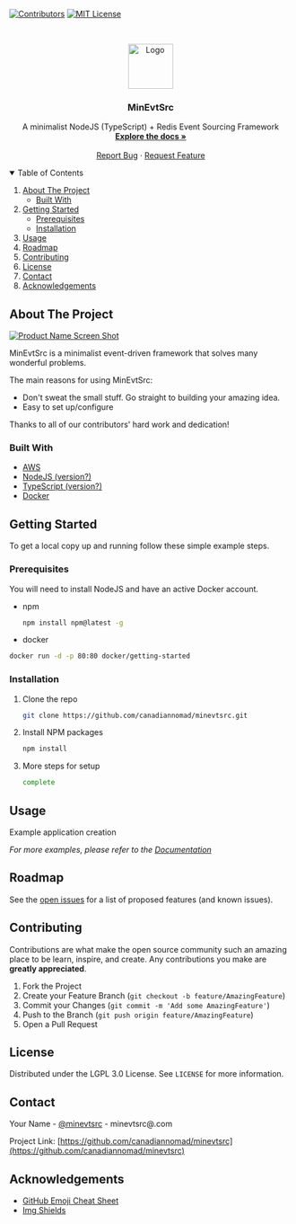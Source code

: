 <!-- PROJECT SHIELDS -->
<!--
*** Markdown "reference style" links used for readability.
*** Reference links are enclosed in brackets [ ] instead of parentheses ( ).
*** See the bottom of this document for the declaration of the reference variables
*** for contributors-url, forks-url, etc. This is an optional, concise syntax you may use.
*** https://www.markdownguide.org/basic-syntax/#reference-style-links
-->
[![Contributors][contributors-shield]][contributors-url]
[![MIT License][license-shield]][license-url]



<!-- PROJECT LOGO -->
<br />
<p align="center">
  <a href="/">
    <img src="docs/images/logo.png" alt="Logo" width="80" height="80">
  </a>

  <h3 align="center">MinEvtSrc</h3>

  <p align="center">
    A minimalist NodeJS (TypeScript) + Redis Event Sourcing Framework
    <br />
    <a href="docs/"><strong>Explore the docs »</strong></a>
    <br />
    <br />
    <a href="https://github.com/canadiannomad/minevtsrc/issues">Report Bug</a>
    ·
    <a href="https://github.com/canadiannomad/minevtsrc/issues">Request Feature</a>
  </p>
</p>



<!-- TABLE OF CONTENTS -->
<details open="open">
  <summary>Table of Contents</summary>
  <ol>
    <li>
      <a href="#about-the-project">About The Project</a>
      <ul>
        <li><a href="#built-with">Built With</a></li>
      </ul>
    </li>
    <li>
      <a href="#getting-started">Getting Started</a>
      <ul>
        <li><a href="#prerequisites">Prerequisites</a></li>
        <li><a href="#installation">Installation</a></li>
      </ul>
    </li>
    <li><a href="#usage">Usage</a></li>
    <li><a href="#roadmap">Roadmap</a></li>
    <li><a href="#contributing">Contributing</a></li>
    <li><a href="#license">License</a></li>
    <li><a href="#contact">Contact</a></li>
    <li><a href="#acknowledgements">Acknowledgements</a></li>
  </ol>
</details>



<!-- ABOUT THE PROJECT -->
## About The Project

[![Product Name Screen Shot][product-screenshot]](https://example.com)

MinEvtSrc is a minimalist event-driven framework that solves many wonderful problems.

The main reasons for using MinEvtSrc:
* Don't sweat the small stuff.  Go straight to building your amazing idea.
* Easy to set up/configure

Thanks to all of our contributors' hard work and dedication!

### Built With

* [AWS](https://aws.amazon.com)
* [NodeJS (version?)](https://nodejs.org)
* [TypeScript (version?)](https://typescriptlang.org)
* [Docker](https://www.docker.com/)



<!-- GETTING STARTED -->
## Getting Started

To get a local copy up and running follow these simple example steps.

### Prerequisites

You will need to install NodeJS and have an active Docker account.
* npm
  ```sh
  npm install npm@latest -g
  ```
* docker
```sh
docker run -d -p 80:80 docker/getting-started
```

### Installation

1. Clone the repo
   ```sh
   git clone https://github.com/canadiannomad/minevtsrc.git
   ```
2. Install NPM packages
   ```sh
   npm install
   ```
3. More steps for setup
   ```sh
   complete
   ```



<!-- USAGE EXAMPLES -->
## Usage

Example application creation

_For more examples, please refer to the [Documentation](docs/)_



<!-- ROADMAP -->
## Roadmap

See the [open issues](https://github.com/canadiannomad/minevtsrc/issues) for a list of proposed features (and known issues).

<!-- CONTRIBUTING -->
## Contributing

Contributions are what make the open source community such an amazing place to be learn, inspire, and create. Any contributions you make are **greatly appreciated**.

1. Fork the Project
2. Create your Feature Branch (`git checkout -b feature/AmazingFeature`)
3. Commit your Changes (`git commit -m 'Add some AmazingFeature'`)
4. Push to the Branch (`git push origin feature/AmazingFeature`)
5. Open a Pull Request



<!-- LICENSE -->
## License

Distributed under the LGPL 3.0 License. See `LICENSE` for more information.



<!-- CONTACT -->
## Contact

Your Name - [@minevtsrc](https://twitter.com/your_username) - minevtsrc@.com

Project Link: [https://github.com/canadiannomad/minevtsrc](https://github.com/canadiannomad/minevtsrc)



<!-- ACKNOWLEDGEMENTS -->
## Acknowledgements
* [GitHub Emoji Cheat Sheet](https://www.webpagefx.com/tools/emoji-cheat-sheet)
* [Img Shields](https://shields.io)



<!-- MARKDOWN LINKS & IMAGES -->
<!-- https://www.markdownguide.org/basic-syntax/#reference-style-links -->
[contributors-shield]: https://img.shields.io/badge/CONTRIBUTORS-3-blueviolet?style=for-the-badge
[contributors-url]: docs/contributors
[license-shield]: https://img.shields.io/badge/LICENSE-LGPL--3.0-blue?style=for-the-badge
[license-url]: https://github.com/canadiannomad/minevtsrc/blob/master/LICENSE.txt
[product-screenshot]: docs/images/screenshot.png
